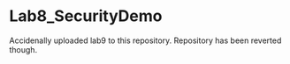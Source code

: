 # Lab8_SecurityDemo
 
Accidenally uploaded lab9 to this repository. Repository has been reverted though.

